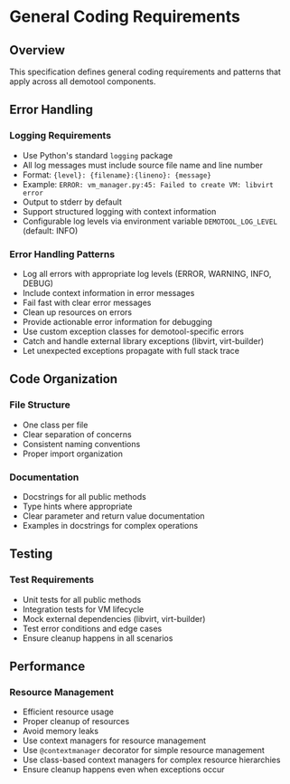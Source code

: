 # General Coding Requirements

## Overview

This specification defines general coding requirements and patterns that apply across all demotool components.

## Error Handling

### Logging Requirements

- Use Python's standard `logging` package
- All log messages must include source file name and line number
- Format: `{level}: {filename}:{lineno}: {message}`
- Example: `ERROR: vm_manager.py:45: Failed to create VM: libvirt error`
- Output to stderr by default
- Support structured logging with context information
- Configurable log levels via environment variable `DEMOTOOL_LOG_LEVEL` (default: INFO)

### Error Handling Patterns

- Log all errors with appropriate log levels (ERROR, WARNING, INFO, DEBUG)
- Include context information in error messages
- Fail fast with clear error messages
- Clean up resources on errors
- Provide actionable error information for debugging
- Use custom exception classes for demotool-specific errors
- Catch and handle external library exceptions (libvirt, virt-builder)
- Let unexpected exceptions propagate with full stack trace

## Code Organization

### File Structure

- One class per file
- Clear separation of concerns
- Consistent naming conventions
- Proper import organization

### Documentation

- Docstrings for all public methods
- Type hints where appropriate
- Clear parameter and return value documentation
- Examples in docstrings for complex operations

## Testing

### Test Requirements

- Unit tests for all public methods
- Integration tests for VM lifecycle
- Mock external dependencies (libvirt, virt-builder)
- Test error conditions and edge cases
- Ensure cleanup happens in all scenarios

## Performance

### Resource Management

- Efficient resource usage
- Proper cleanup of resources
- Avoid memory leaks
- Use context managers for resource management
- Use `@contextmanager` decorator for simple resource management
- Use class-based context managers for complex resource hierarchies
- Ensure cleanup happens even when exceptions occur
